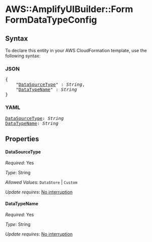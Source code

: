 # AWS::AmplifyUIBuilder::Form FormDataTypeConfig

## Syntax

To declare this entity in your AWS CloudFormation template, use the following syntax:

### JSON

<pre>
{
    "<a href="#datasourcetype" title="DataSourceType">DataSourceType</a>" : <i>String</i>,
    "<a href="#datatypename" title="DataTypeName">DataTypeName</a>" : <i>String</i>
}
</pre>

### YAML

<pre>
<a href="#datasourcetype" title="DataSourceType">DataSourceType</a>: <i>String</i>
<a href="#datatypename" title="DataTypeName">DataTypeName</a>: <i>String</i>
</pre>

## Properties

#### DataSourceType

_Required_: Yes

_Type_: String

_Allowed Values_: <code>DataStore</code> | <code>Custom</code>

_Update requires_: [No interruption](https://docs.aws.amazon.com/AWSCloudFormation/latest/UserGuide/using-cfn-updating-stacks-update-behaviors.html#update-no-interrupt)

#### DataTypeName

_Required_: Yes

_Type_: String

_Update requires_: [No interruption](https://docs.aws.amazon.com/AWSCloudFormation/latest/UserGuide/using-cfn-updating-stacks-update-behaviors.html#update-no-interrupt)
